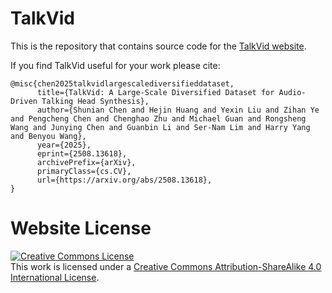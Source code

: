 # TalkVid

This is the repository that contains source code for the [TalkVid website](https://freedomintelligence.github.io/talk-vid).

If you find TalkVid useful for your work please cite:
```
@misc{chen2025talkvidlargescalediversifieddataset,
      title={TalkVid: A Large-Scale Diversified Dataset for Audio-Driven Talking Head Synthesis}, 
      author={Shunian Chen and Hejin Huang and Yexin Liu and Zihan Ye and Pengcheng Chen and Chenghao Zhu and Michael Guan and Rongsheng Wang and Junying Chen and Guanbin Li and Ser-Nam Lim and Harry Yang and Benyou Wang},
      year={2025},
      eprint={2508.13618},
      archivePrefix={arXiv},
      primaryClass={cs.CV},
      url={https://arxiv.org/abs/2508.13618}, 
}
```

# Website License
<a rel="license" href="http://creativecommons.org/licenses/by-sa/4.0/"><img alt="Creative Commons License" style="border-width:0" src="https://i.creativecommons.org/l/by-sa/4.0/88x31.png" /></a><br />This work is licensed under a <a rel="license" href="http://creativecommons.org/licenses/by-sa/4.0/">Creative Commons Attribution-ShareAlike 4.0 International License</a>.
